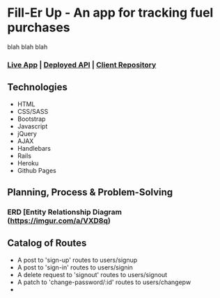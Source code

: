 # Fill-Er Up - An app for tracking fuel purchases

blah blah blah

### [Live App](https://mgnieman.github.io/fill-ups-client/) | [Deployed API](https://fill-ups.herokuapp.com/) | [Client Repository](https://github.com/mgnieman/fill-ups-client)


## Technologies

- HTML
- CSS/SASS
- Bootstrap
- Javascript
- jQuery
- AJAX
- Handlebars
- Rails
- Heroku
- Github Pages

## Planning, Process & Problem-Solving

### ERD [Entity Relationship Diagram (https://imgur.com/a/VXD8q)

## Catalog of Routes

- A post to 'sign-up' routes to users/signup
- A post to 'sign-in' routes to users/signin
- A delete request to 'signout' routes to users/signout
- A patch to 'change-password/:id' routes to users/changepw
- 
